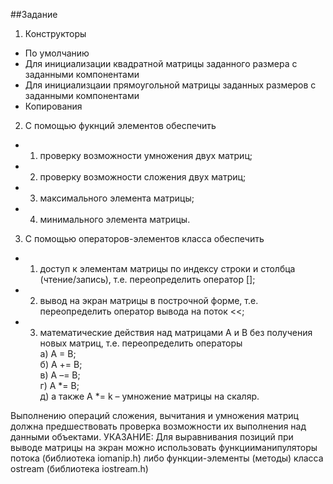 ##Задание

1) Конструкторы   
- По умолчанию 
- Для инициализации квадратной матрицы заданного размера с заданными компонентами 
- Для инициализцаии прямоугольной матрицы заданных размеров с заданными компонентами
- Копирования
2) С помощью фукнций элементов обеспечить
- 1) проверку возможности умножения двух матриц;
- 2) проверку возможности сложения двух матриц;
- 3) максимального элемента матрицы;
- 4) минимального элемента матрицы.
3) С помощью операторов-элементов класса обеспечить
- 1) доступ к элементам матрицы по индексу строки
     и столбца (чтение/запись), т.е. переопределить
     оператор [];
- 2) вывод на экран матрицы в построчной форме,
   т.е. переопределить оператор вывода на поток <<;
- 3) математические действия над матрицами A и B
     без получения новых матриц, т.е. переопределить
     операторы  
     а) A = B;  
     б) A += B;  
     в) A –= B;  
     г) A *= B;  
     д) а также A *= k – умножение матрицы на скаляр.   


Выполнению операций сложения, вычитания и
умножения матриц должна предшествовать проверка возможности их выполнения над данными объектами.
УКАЗАНИЕ: Для выравнивания позиций при выводе
матрицы на экран можно использовать функцииманипуляторы потока (библиотека iomanip.h) либо функции-элементы (методы) класса ostream (библиотека
iostream.h)

